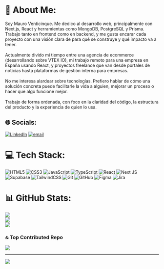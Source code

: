 # 💫 About Me:
Soy Mauro Venticinque. Me dedico al desarrollo web, principalmente con Next.js, React y herramientas como MongoDB, PostgreSQL y Prisma. Trabajo tanto en frontend como en backend, y me gusta encarar cada proyecto con una visión clara de para qué se construye y qué impacto va a tener.<br><br>Actualmente divido mi tiempo entre una agencia de ecommerce (desarrollando sobre VTEX IO), mi trabajo remoto para una empresa en España usando React, y proyectos freelance que van desde portales de noticias hasta plataformas de gestión interna para empresas.<br><br>No me interesa alardear sobre tecnologías. Prefiero hablar de cómo una solución concreta puede facilitarle la vida a alguien, mejorar un proceso o hacer que algo funcione mejor.<br><br>Trabajo de forma ordenada, con foco en la claridad del código, la estructura del producto y la experiencia de quien lo usa.


## 🌐 Socials:
[![LinkedIn](https://img.shields.io/badge/LinkedIn-%230077B5.svg?logo=linkedin&logoColor=white)](https://linkedin.com/in/mauro-venticinque) [![email](https://img.shields.io/badge/Email-D14836?logo=gmail&logoColor=white)](mailto:mauro25qe@gmail.com) 

# 💻 Tech Stack:
![HTML5](https://img.shields.io/badge/html5-%23E34F26.svg?style=for-the-badge&logo=html5&logoColor=white) ![CSS3](https://img.shields.io/badge/css3-%231572B6.svg?style=for-the-badge&logo=css3&logoColor=white) ![JavaScript](https://img.shields.io/badge/javascript-%23323330.svg?style=for-the-badge&logo=javascript&logoColor=%23F7DF1E) ![TypeScript](https://img.shields.io/badge/typescript-%23007ACC.svg?style=for-the-badge&logo=typescript&logoColor=white) ![React](https://img.shields.io/badge/react-%2320232a.svg?style=for-the-badge&logo=react&logoColor=%2361DAFB) ![Next JS](https://img.shields.io/badge/Next-black?style=for-the-badge&logo=next.js&logoColor=white) ![Supabase](https://img.shields.io/badge/Supabase-3ECF8E?style=for-the-badge&logo=supabase&logoColor=white) ![TailwindCSS](https://img.shields.io/badge/tailwindcss-%2338B2AC.svg?style=for-the-badge&logo=tailwind-css&logoColor=white) ![Git](https://img.shields.io/badge/git-%23F05033.svg?style=for-the-badge&logo=git&logoColor=white) ![GitHub](https://img.shields.io/badge/github-%23121011.svg?style=for-the-badge&logo=github&logoColor=white) ![Figma](https://img.shields.io/badge/figma-%23F24E1E.svg?style=for-the-badge&logo=figma&logoColor=white) ![Jira](https://img.shields.io/badge/jira-%230A0FFF.svg?style=for-the-badge&logo=jira&logoColor=white)
# 📊 GitHub Stats:
![](https://github-readme-stats.vercel.app/api?username=VenticinqueMauro&theme=dark&hide_border=false&include_all_commits=true&count_private=true)<br/>
![](https://nirzak-streak-stats.vercel.app/?user=VenticinqueMauro&theme=dark&hide_border=false)<br/>
![](https://github-readme-stats.vercel.app/api/top-langs/?username=VenticinqueMauro&theme=dark&hide_border=false&include_all_commits=true&count_private=true&layout=compact)

### 🔝 Top Contributed Repo
![](https://github-contributor-stats.vercel.app/api?username=VenticinqueMauro&limit=5&theme=dark&combine_all_yearly_contributions=true)

---
[![](https://visitcount.itsvg.in/api?id=VenticinqueMauro&icon=0&color=0)](https://visitcount.itsvg.in)

<!-- Proudly created with GPRM ( https://gprm.itsvg.in ) -->
